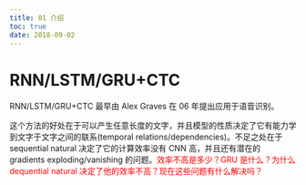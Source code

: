 ```yaml
---
title: 01 介绍
toc: true
date: 2018-09-02
---
```



# RNN/LSTM/GRU+CTC


RNN/LSTM/GRU+CTC 最早由 Alex Graves 在 06 年提出应用于语音识别。

这个方法的好处在于可以产生任意长度的文字，并且模型的性质决定了它有能力学到文字于文字之间的联系(temporal relations/dependencies)。不足之处在于 sequential natural 决定了它的计算效率没有 CNN 高，并且还有潜在的 gradients exploding/vanishing 的问题。<span style="color:red;">效率不高是多少？GRU 是什么？为什么 dequential natural 决定了他的效率不高？现在这些问题有什么解决吗？</span>
